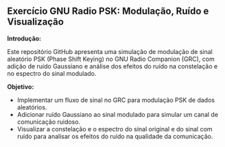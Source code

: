 ## Exercício GNU Radio PSK: Modulação, Ruído e Visualização

**Introdução:**

Este repositório GitHub apresenta uma simulação de modulação de sinal aleatório PSK (Phase Shift Keying) no GNU Radio Companion (GRC), com adição de ruído Gaussiano e análise dos efeitos do ruído na constelação e no espectro do sinal modulado.

**Objetivo:**

* Implementar um fluxo de sinal no GRC para modulação PSK de dados aleatórios.
* Adicionar ruído Gaussiano ao sinal modulado para simular um canal de comunicação ruidoso.
* Visualizar a constelação e o espectro do sinal original e do sinal com ruído para analisar os efeitos do ruído na qualidade da comunicação.
